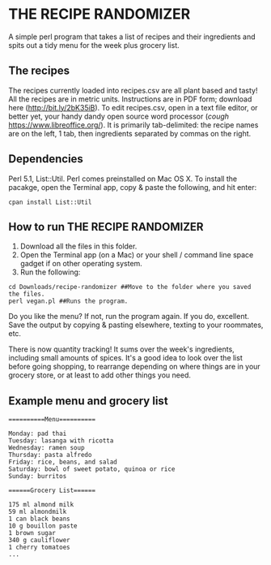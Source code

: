 # THE RECIPE RANDOMIZER

A simple perl program that takes a list of recipes and their ingredients and spits out a tidy menu for the week plus grocery list.

## The recipes
The recipes currently loaded into recipes.csv are all plant based and tasty! All the recipes are in metric units. Instructions are in PDF form; download here (http://bit.ly/2bK35iB).
To edit recipes.csv, open in a text file editor, or better yet, your handy dandy open source word processor (*cough* https://www.libreoffice.org/). It is primarily tab-delimited: the recipe names are on the left, 1 tab, then ingredients separated by commas on the right.

## Dependencies
Perl 5.1, List::Util.
Perl comes preinstalled on Mac OS X. To install the pacakge, open the Terminal app, copy & paste the following, and hit enter:

```
cpan install List::Util
```
## How to run THE RECIPE RANDOMIZER
1. Download all the files in this folder.
2. Open the Terminal app (on a Mac) or your shell / command line space gadget if on other operating system.
3. Run the following:

```
cd Downloads/recipe-randomizer ##Move to the folder where you saved the files.
perl vegan.pl ##Runs the program.
```
Do you like the menu? If not, run the program again. If you do, excellent. Save the output by copying & pasting elsewhere, texting to your roommates, etc.

There is now quantity tracking! It sums over the week's ingredients, including small amounts of spices. It's a good idea to look over the list before going shopping, to rearrange depending on where things are in your grocery store, or at least to add other things you need.

## Example menu and grocery list

```
==========Menu==========

Monday: pad thai
Tuesday: lasanga with ricotta
Wednesday: ramen soup
Thursday: pasta alfredo
Friday: rice, beans, and salad
Saturday: bowl of sweet potato, quinoa or rice
Sunday: burritos

======Grocery List======

175 ml almond milk
59 ml almondmilk
1 can black beans
10 g bouillon paste
1 brown sugar
340 g cauliflower
1 cherry tomatoes
...
```
